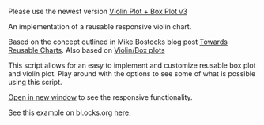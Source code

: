 Please use the newest version [Violin Plot + Box Plot v3](http://bl.ocks.org/asielen/92929960988a8935d907e39e60ea8417)

An implementation of a reusable responsive violin chart.

Based on the concept outlined in Mike Bostocks blog post [Towards Reusable Charts](http://bost.ocks.org/mike/chart/).
Also based on [Violin/Box plots](http://bl.ocks.org/z-m-k/5014368)

This script allows for an easy to implement and customize reusable box plot and violin plot. Play around with the options to see some of what is possible using this script.

[Open in new window](http://bl.ocks.org/asielen/raw/d15a4f16fa618273e10f/) to see the responsive functionality.

See this example on bl.ocks.org [here.](http://bl.ocks.org/asielen/d15a4f16fa618273e10f)